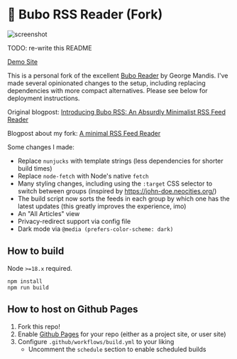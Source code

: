 # 🦉 Bubo RSS Reader (Fork)

![screenshot](./demo.png)

TODO: re-write this README

[Demo Site](https://kevinfiol.com/rss-reader/)

This is a personal fork of the excellent [Bubo Reader](https://github.com/georgemandis/bubo-rss) by George Mandis. I've made several opinionated changes to the setup, including replacing dependencies with more compact alternatives. Please see below for deployment instructions.

Original blogpost: [Introducing Bubo RSS: An Absurdly Minimalist RSS Feed Reader](https://george.mand.is/2019/11/introducing-bubo-rss-an-absurdly-minimalist-rss-feed-reader/)

Blogpost about my fork: [A minimal RSS Feed Reader](https://kevinfiol.com/blog/a-minimal-rss-feed-reader/)

Some changes I made:

* Replace `nunjucks` with template strings (less dependencies for shorter build times)
* Replace `node-fetch` with Node's native `fetch`
* Many styling changes, including using the `:target` CSS selector to switch between groups (inspired by https://john-doe.neocities.org/)
* The build script now sorts the feeds in each group by which one has the latest updates (this greatly improves the experience, imo)
* An "All Articles" view
* Privacy-redirect support via config file
* Dark mode via `@media (prefers-color-scheme: dark)`

## How to build

Node `>=18.x` required.

```shell
npm install
npm run build
```

## How to host on Github Pages

1. Fork this repo!
2. Enable [Github Pages](https://pages.github.com/) for your repo (either as a project site, or user site)
3. Configure `.github/workflows/build.yml` to your liking
    * Uncomment the `schedule` section to enable scheduled builds
